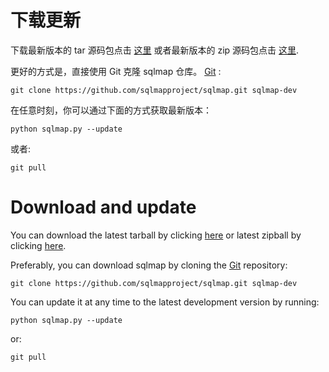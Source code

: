 # 下载更新

下载最新版本的 tar 源码包点击 [这里](https://github.com/sqlmapproject/sqlmap/tarball/master) 或者最新版本的 zip 源码包点击  [这里](https://github.com/sqlmapproject/sqlmap/zipball/master).

更好的方式是，直接使用 Git 克隆 sqlmap 仓库。 [Git](https://github.com/sqlmapproject/sqlmap) :

    git clone https://github.com/sqlmapproject/sqlmap.git sqlmap-dev

在任意时刻，你可以通过下面的方式获取最新版本：

    python sqlmap.py --update

或者:

    git pull
    
# Download and update

You can download the latest tarball by clicking [here](https://github.com/sqlmapproject/sqlmap/tarball/master) or latest zipball by clicking  [here](https://github.com/sqlmapproject/sqlmap/zipball/master).

Preferably, you can download sqlmap by cloning the [Git](https://github.com/sqlmapproject/sqlmap) repository:

    git clone https://github.com/sqlmapproject/sqlmap.git sqlmap-dev

You can update it at any time to the latest development version by running:

    python sqlmap.py --update

or:

    git pull